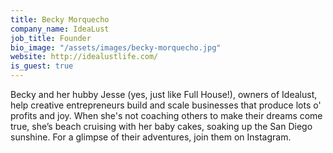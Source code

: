 ```yaml
---
title: Becky Morquecho
company_name: IdeaLust
job_title: Founder
bio_image: "/assets/images/becky-morquecho.jpg"
website: http://idealustlife.com/
is_guest: true
---
```


Becky and her hubby Jesse (yes, just like Full House!), owners of Idealust, help creative entrepreneurs build and scale businesses that produce lots o' profits and joy. When she's not coaching others to make their dreams come true, she’s beach cruising with her baby cakes, soaking up the San Diego sunshine. For a glimpse of their adventures, join them on Instagram.
